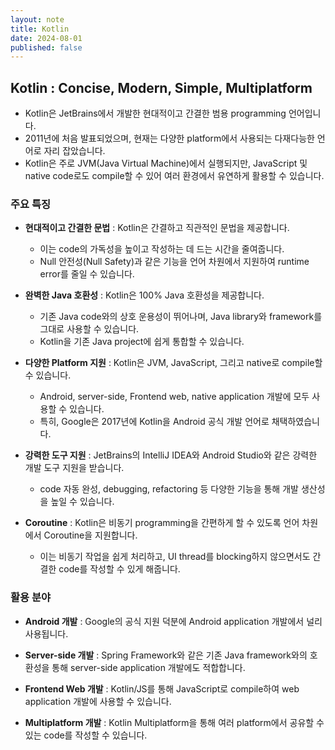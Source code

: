```yaml
---
layout: note
title: Kotlin
date: 2024-08-01
published: false
---
```





## Kotlin : Concise, Modern, Simple, Multiplatform

- Kotlin은 JetBrains에서 개발한 현대적이고 간결한 범용 programming 언어입니다.
- 2011년에 처음 발표되었으며, 현재는 다양한 platform에서 사용되는 다재다능한 언어로 자리 잡았습니다.
- Kotlin은 주로 JVM(Java Virtual Machine)에서 실행되지만, JavaScript 및 native code로도 compile할 수 있어 여러 환경에서 유연하게 활용할 수 있습니다.


### 주요 특징

- **현대적이고 간결한 문법** : Kotlin은 간결하고 직관적인 문법을 제공합니다.
    - 이는 code의 가독성을 높이고 작성하는 데 드는 시간을 줄여줍니다.
    - Null 안전성(Null Safety)과 같은 기능을 언어 차원에서 지원하여 runtime error를 줄일 수 있습니다.

- **완벽한 Java 호환성** : Kotlin은 100% Java 호환성을 제공합니다.
    - 기존 Java code와의 상호 운용성이 뛰어나며, Java library와 framework를 그대로 사용할 수 있습니다.
    - Kotlin을 기존 Java project에 쉽게 통합할 수 있습니다.

- **다양한 Platform 지원** : Kotlin은 JVM, JavaScript, 그리고 native로 compile할 수 있습니다.
    - Android, server-side, Frontend web, native application 개발에 모두 사용할 수 있습니다.
    - 특히, Google은 2017년에 Kotlin을 Android 공식 개발 언어로 채택하였습니다.

- **강력한 도구 지원** : JetBrains의 IntelliJ IDEA와 Android Studio와 같은 강력한 개발 도구 지원을 받습니다.
    - code 자동 완성, debugging, refactoring 등 다양한 기능을 통해 개발 생산성을 높일 수 있습니다.

- **Coroutine** : Kotlin은 비동기 programming을 간편하게 할 수 있도록 언어 차원에서 Coroutine을 지원합니다.
    - 이는 비동기 작업을 쉽게 처리하고, UI thread를 blocking하지 않으면서도 간결한 code를 작성할 수 있게 해줍니다.


### 활용 분야

- **Android 개발** : Google의 공식 지원 덕분에 Android application 개발에서 널리 사용됩니다.

- **Server-side 개발** : Spring Framework와 같은 기존 Java framework와의 호환성을 통해 server-side application 개발에도 적합합니다.

- **Frontend Web 개발** : Kotlin/JS를 통해 JavaScript로 compile하여 web application 개발에 사용할 수 있습니다.

- **Multiplatform 개발** : Kotlin Multiplatform을 통해 여러 platform에서 공유할 수 있는 code를 작성할 수 있습니다.
